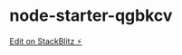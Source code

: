 # node-starter-qgbkcv

[Edit on StackBlitz ⚡️](http://local.stackblitz.com:3000/edit/node-starter-qgbkcv)